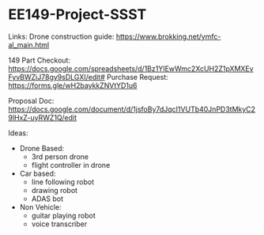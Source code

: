 # EE149-Project-SSST

Links: 
Drone construction guide: https://www.brokking.net/ymfc-al_main.html  

149 Part Checkout: https://docs.google.com/spreadsheets/d/1Bz1YIEwWmc2XcUH2Z1pXMXEvFyvBWZiJ78gy9sDLGXI/edit#
Purchase Request: https://forms.gle/wH2baykkZNVtYD1u6  


Proposal Doc: https://docs.google.com/document/d/1jsfoBy7dJqcI1VUTb40JnPD3tMkyC29lHxZ-uyRWZ1Q/edit  

Ideas:  
- Drone Based:
  - 3rd person drone
  - flight controller in drone
- Car based:
  - line following robot
  - drawing robot
  - ADAS bot
- Non Vehicle:
  - guitar playing robot
  - voice transcriber
